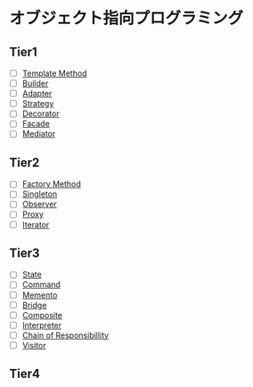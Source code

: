# オブジェクト指向プログラミング
## Tier1
- [ ] [Template Method]()
- [ ] [Builder]()
- [ ] [Adapter]()
- [ ] [Strategy]()
- [ ] [Decorator]()
- [ ] [Facade]()
- [ ] [Mediator]()

## Tier2
- [ ] [Factory Method]()
- [ ] [Singleton]()
- [ ] [Observer]()
- [ ] [Proxy]()
- [ ] [Iterator]()

## Tier3
- [ ] [State]()
- [ ] [Command]()
- [ ] [Memento]()
- [ ] [Bridge]()
- [ ] [Composite]()
- [ ] [Interpreter]()
- [ ] [Chain of Responsibillity]()
- [ ] [Visitor]()

## Tier4
